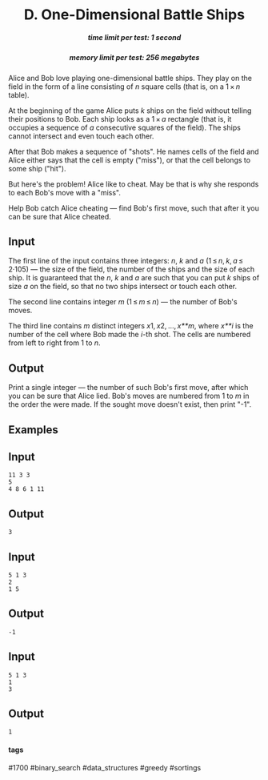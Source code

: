 <h1 style='text-align: center;'> D. One-Dimensional Battle Ships</h1>

<h5 style='text-align: center;'>time limit per test: 1 second</h5>
<h5 style='text-align: center;'>memory limit per test: 256 megabytes</h5>

Alice and Bob love playing one-dimensional battle ships. They play on the field in the form of a line consisting of *n* square cells (that is, on a 1 × *n* table).

At the beginning of the game Alice puts *k* ships on the field without telling their positions to Bob. Each ship looks as a 1 × *a* rectangle (that is, it occupies a sequence of *a* consecutive squares of the field). The ships cannot intersect and even touch each other.

After that Bob makes a sequence of "shots". He names cells of the field and Alice either says that the cell is empty ("miss"), or that the cell belongs to some ship ("hit").

But here's the problem! Alice like to cheat. May be that is why she responds to each Bob's move with a "miss". 

Help Bob catch Alice cheating — find Bob's first move, such that after it you can be sure that Alice cheated.

## Input

The first line of the input contains three integers: *n*, *k* and *a* (1 ≤ *n*, *k*, *a* ≤ 2·105) — the size of the field, the number of the ships and the size of each ship. It is guaranteed that the *n*, *k* and *a* are such that you can put *k* ships of size *a* on the field, so that no two ships intersect or touch each other.

The second line contains integer *m* (1 ≤ *m* ≤ *n*) — the number of Bob's moves.

The third line contains *m* distinct integers *x*1, *x*2, ..., *x**m*, where *x**i* is the number of the cell where Bob made the *i*-th shot. The cells are numbered from left to right from 1 to *n*.

## Output

Print a single integer — the number of such Bob's first move, after which you can be sure that Alice lied. Bob's moves are numbered from 1 to *m* in the order the were made. If the sought move doesn't exist, then print "-1".

## Examples

## Input


```
11 3 3  
5  
4 8 6 1 11  

```
## Output


```
3  

```
## Input


```
5 1 3  
2  
1 5  

```
## Output


```
-1  

```
## Input


```
5 1 3  
1  
3  

```
## Output


```
1  

```


#### tags 

#1700 #binary_search #data_structures #greedy #sortings 
